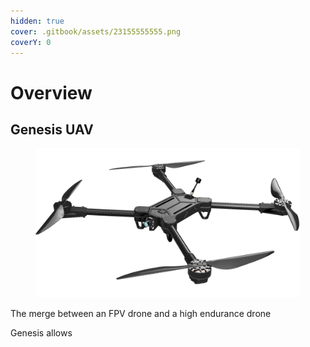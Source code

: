 ```yaml
---
hidden: true
cover: .gitbook/assets/23155555555.png
coverY: 0
---
```


# Overview

## Genesis UAV

<figure><img src=".gitbook/assets/GENESIS ARK (v2~recovered) (1).png" alt=""><figcaption></figcaption></figure>

The merge between an FPV drone and a high endurance drone&#x20;



Genesis allows&#x20;







